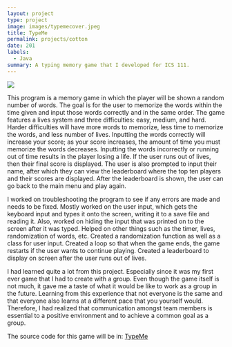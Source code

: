 ```yaml
---
layout: project
type: project
image: images/typemecover.jpeg
title: TypeMe
permalink: projects/cotton
date: 201
labels:
  - Java
summary: A typing memory game that I developed for ICS 111. 
---
```


<img class="ui image" src="{{ site.baseurl }}/images/typeme1.jpeg">

This program is a memory game in which the player will be shown a random number of words.  The goal is for the user to memorize the words within the time given and input those words correctly and in the same order.  The game features a lives system and three difficulties: easy, medium, and hard.  Harder difficulties will have more words to memorize, less time to memorize the words, and less number of lives.  Inputting the words correctly will increase your score; as your score increases, the amount of time you must memorize the words decreases. Inputting the words incorrectly or running out of time results in the player losing a life.  If the user runs out of lives, then their final score is displayed.  The user is also prompted to input their name, after which they can view the leaderboard where the top ten players and their scores are displayed.  After the leaderboard is shown, the user can go back to the main menu and play again.

I worked on troubleshooting the program to see if any errors are made and needs to be fixed. Mostly worked on the user input, which gets the keyboard input and types it onto the screen, writing it to a save file and reading it. Also, worked on hiding the input that was printed on to the screen after it was typed. Helped on other things such as the timer, lives, randomization of words, etc. Created a randomization function as well as a class for user input. Created a loop so that when the game ends, the game restarts if the user wants to continue playing. Created a leaderboard to display on screen after the user runs out of lives.

I had learned quite a lot from this project. Especially since it was my first ever game that I had to create with a group. Even though the game itself is not much, it gave me a taste of what it would be like to work as a group in the future. Learning from this experience that not everyone is the same and that everyone also learns at a different pace that you yourself would. Therefore, I had realized that communication amongst team members is essential to a positive environment and to achieve a common goal as a group.

The source code for this game will be in: <a href="https://github.com/saehyuns/Projects/tree/master/TypeMe"><i class="large github icon "></i>TypeMe</a>

